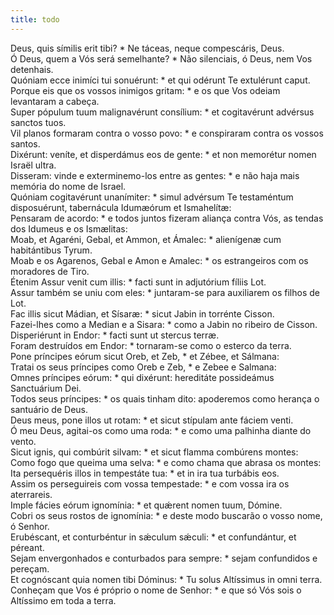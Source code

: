 ```yaml
---
title: todo
---
```

<div class="dropcap text-justify">Deus, quis símilis erit tibi? * Ne táceas, neque compescáris, Deus.</div>
<div class="dropcap text-justify">Ó Deus, quem a Vós será semelhante? * Não silenciais, ó Deus, nem Vos detenhais.</div>
<div class="text-justify">Quóniam ecce inimíci tui sonuérunt: * et qui odérunt Te extulérunt caput.</div>
<div class="text-justify">Porque eis que os vossos inimigos gritam: * e os que Vos odeiam levantaram a cabeça.</div>
<div class="text-justify">Super pópulum tuum malignavérunt consílium: * et cogitavérunt advérsus sanctos tuos.</div>
<div class="text-justify">Vil planos formaram contra o vosso povo: * e conspiraram contra os vossos santos.</div>
<div class="text-justify">Dixérunt: veníte, et disperdámus eos de gente: * et non memorétur nomen Israël ultra.</div>
<div class="text-justify">Disseram: vinde e exterminemo-los entre as gentes: * e não haja mais memória do nome de Israel.</div>
<div class="text-justify">Quóniam cogitavérunt unanímiter: * simul advérsum Te testaméntum disposuérunt, tabernácula Idumæórum et Ismahelítæ:</div>
<div class="text-justify">Pensaram de acordo: * e todos juntos fizeram aliança contra Vós, as tendas dos Idumeus e os Ismælitas:</div>
<div class="text-justify">Moab, et Agaréni, Gebal, et Ammon, et Ámalec: * alienígenæ cum habitántibus Tyrum.</div>
<div class="text-justify">Moab e os Agarenos, Gebal e Amon e Amalec: * os estrangeiros com os moradores de Tiro.</div>
<div class="text-justify">Étenim Assur venit cum illis: * facti sunt in adjutórium fíliis Lot.</div>
<div class="text-justify">Assur também se uniu com eles: * juntaram-se para auxiliarem os filhos de Lot.</div>
<div class="text-justify">Fac illis sicut Mádian, et Sísaræ: * sicut Jabin in torrénte Cisson.</div>
<div class="text-justify">Fazei-lhes como a Median e a Sisara: * como a Jabin no ribeiro de Cisson.</div>
<div class="text-justify">Disperiérunt in Endor: * facti sunt ut stercus terræ.</div>
<div class="text-justify">Foram destruídos em Endor: * tornaram-se como o esterco da terra.</div>
<div class="text-justify">Pone príncipes eórum sicut Oreb, et Zeb, * et Zébee, et Sálmana:</div>
<div class="text-justify">Tratai os seus príncipes como Oreb e Zeb, * e Zebee e Salmana:</div>
<div class="text-justify">Omnes príncipes eórum: * qui dixérunt: hereditáte possideámus Sanctuárium Dei.</div>
<div class="text-justify">Todos seus príncipes: * os quais tinham dito: apoderemos como herança o santuário de Deus.</div>
<div class="text-justify">Deus meus, pone illos ut rotam: * et sicut stípulam ante fáciem venti.</div>
<div class="text-justify">Ó meu Deus, agitai-os como uma roda: * e como uma palhinha diante do vento.</div>
<div class="text-justify">Sicut ignis, qui combúrit silvam: * et sicut flamma combúrens montes:</div>
<div class="text-justify">Como fogo que queima uma selva: * e como chama que abrasa os montes:</div>
<div class="text-justify">Ita persequéris illos in tempestáte tua: * et in ira tua turbábis eos.</div>
<div class="text-justify">Assim os perseguireis com vossa tempestade: * e com vossa ira os aterrareis.</div>
<div class="text-justify">Imple fácies eórum ignomínia: * et quǽrent nomen tuum, Dómine.</div>
<div class="text-justify">Cobri os seus rostos de ignomínia: * e deste modo buscarão o vosso nome, ó Senhor.</div>
<div class="text-justify">Erubéscant, et conturbéntur in sǽculum sǽculi: * et confundántur, et péreant.</div>
<div class="text-justify">Sejam envergonhados e conturbados para sempre: * sejam confundidos e pereçam.</div>
<div class="text-justify">Et cognóscant quia nomen tibi Dóminus: * Tu solus Altíssimus in omni terra.</div>
<div class="text-justify">Conheçam que Vos é próprio o nome de Senhor: * e que só Vós sois o Altíssimo em toda a terra.</div>
